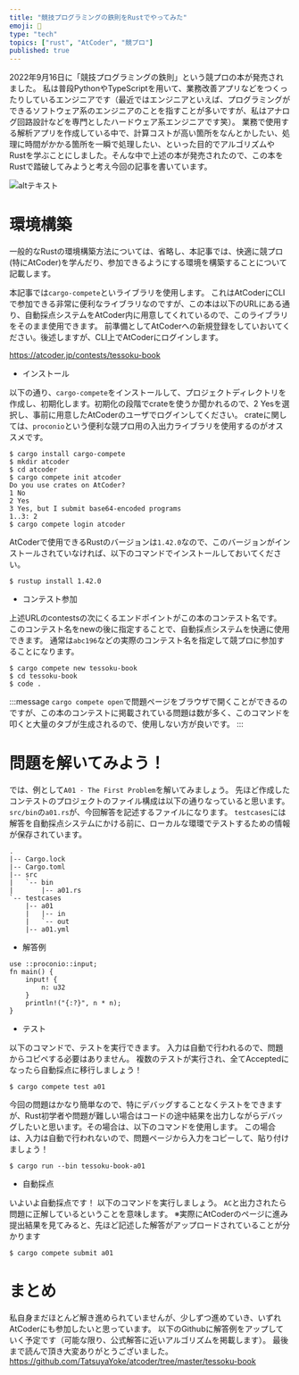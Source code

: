 ```yaml
---
title: "競技プログラミングの鉄則をRustでやってみた"
emoji: 🏃
type: "tech"
topics: ["rust", "AtCoder", "競プロ"]
published: true
---
```


 2022年9月16日に「競技プログラミングの鉄則」という競プロの本が発売されました。
私は普段PythonやTypeScriptを用いて、業務改善アプリなどをつくったりしているエンジニアです（最近ではエンジニアといえば、プログラミングができるソフトウェア系のエンジニアのことを指すことが多いですが、私はアナログ回路設計などを専門としたハードウェア系エンジニアです笑）。
業務で使用する解析アプリを作成している中で、計算コストが高い箇所をなんとかしたい、処理に時間がかかる箇所を一瞬で処理したい、といった目的でアルゴリズムやRustを学ぶことにしました。そんな中で上述の本が発売されたので、この本をRustで踏破してみようと考え今回の記事を書いています。


![altテキスト](https://book.mynavi.jp/files/topics/131288_ext_06_0.jpg?v=1662363828)

# 環境構築
一般的なRustの環境構築方法については、省略し、本記事では、快適に競プロ(特にAtCoder)を学んだり、参加できるようにする環境を構築することについて記載します。

本記事では`cargo-compete`といライブラリを使用します。
これはAtCoderにCLIで参加できる非常に便利なライブラリなのですが、この本は以下のURLにある通り、自動採点システムをAtCoder内に用意してくれているので、このライブラリをそのまま使用できます。
前準備としてAtCoderへの新規登録をしていおいてください。後述しますが、CLI上でAtCoderにログインします。

https://atcoder.jp/contests/tessoku-book

- インストール

以下の通り、`cargo-compete`をインストールして、プロジェクトディレクトリを作成し、初期化します。初期化の段階でcrateを使うか聞かれるので、2 Yesを選択し、事前に用意したAtCoderのユーザでログインしてください。
crateに関しては、`proconio`という便利な競プロ用の入出力ライブラリを使用するのがオススメです。

```
$ cargo install cargo-compete
$ mkdir atcoder
$ cd atcoder
$ cargo compete init atcoder
Do you use crates on AtCoder?
1 No
2 Yes
3 Yes, but I submit base64-encoded programs
1..3: 2
$ cargo compete login atcoder
```

AtCoderで使用できるRustのバージョンは`1.42.0`なので、このバージョンがインストールされていなければ、以下のコマンドでインストールしておいてください。
```
$ rustup install 1.42.0
```

- コンテスト参加

上述URLのcontestsの次にくるエンドポイントがこの本のコンテスト名です。
このコンテスト名をnewの後に指定することで、自動採点システムを快適に使用できます。
通常は`abc196`などの実際のコンテスト名を指定して競プロに参加することになります。

```
$ cargo compete new tessoku-book
$ cd tessoku-book
$ code .
```

:::message
`cargo compete open`で問題ページをブラウザで開くことができるのですが、この本のコンテストに掲載されている問題は数が多く、このコマンドを叩くと大量のタブが生成されるので、使用しない方が良いです。
:::

# 問題を解いてみよう！

では、例として`A01 - The First Problem`を解いてみましょう。
先ほど作成したコンテストのプロジェクトのファイル構成は以下の通りなっていると思います。
`src/bin`の`a01.rs`が、今回解答を記述するファイルになります。
`testcases`には解答を自動採点システムにかける前に、ローカルな環環でテストするための情報が保存されています。

```
.
|-- Cargo.lock
|-- Cargo.toml
|-- src
|   `-- bin
|       |-- a01.rs
`-- testcases
    |-- a01
    |   |-- in
    |   `-- out
    |-- a01.yml
```

- 解答例

```rust: a01.rs
use ::proconio::input;
fn main() {
    input! {
        n: u32
    }
    println!("{:?}", n * n);
}
```

- テスト

以下のコマンドで、テストを実行できます。
入力は自動で行われるので、問題からコピペする必要はありません。
複数のテストが実行され、全てAcceptedになったら自動採点に移行しましょう！

```
$ cargo compete test a01
```

今回の問題はかなり簡単なので、特にデバッグすることなくテストをできますが、Rust初学者や問題が難しい場合はコードの途中結果を出力しながらデバッグしたいと思います。その場合は、以下のコマンドを使用します。
この場合は、入力は自動で行われないので、問題ページから入力をコピーして、貼り付けましょう！

```
$ cargo run --bin tessoku-book-a01
```


- 自動採点

いよいよ自動採点です！
以下のコマンドを実行しましょう。
`AC`と出力されたら問題に正解しているということを意味します。
※実際にAtCoderのページに進み提出結果を見てみると、先ほど記述した解答がアップロードされていることが分かります

```
$ cargo compete submit a01
```

# まとめ
私自身まだほとんど解き進められていませんが、少しずつ進めていき、いずれAtCoderにも参加したいと思っています。
以下のGithubに解答例をアップしていく予定です（可能な限り、公式解答に近いアルゴリズムを掲載します）。
最後まで読んで頂き大変ありがとうございました。
https://github.com/TatsuyaYoke/atcoder/tree/master/tessoku-book